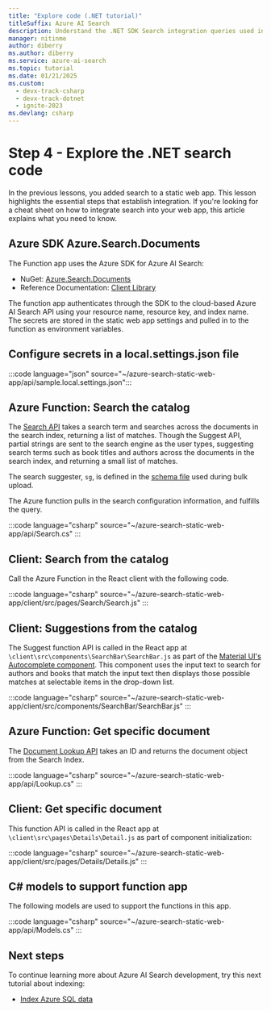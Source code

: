 ```yaml
---
title: "Explore code (.NET tutorial)"
titleSuffix: Azure AI Search
description: Understand the .NET SDK Search integration queries used in the Search-enabled website with this cheat sheet.
manager: nitinme
author: diberry
ms.author: diberry
ms.service: azure-ai-search
ms.topic: tutorial
ms.date: 01/21/2025
ms.custom:
  - devx-track-csharp
  - devx-track-dotnet
  - ignite-2023
ms.devlang: csharp
---
```


# Step 4 - Explore the .NET search code

In the previous lessons, you added search to a static web app. This lesson highlights the essential steps that establish integration. If you're looking for a cheat sheet on how to integrate search into your web app, this article explains what you need to know.

## Azure SDK Azure.Search.Documents

The Function app uses the Azure SDK for Azure AI Search:

* NuGet: [Azure.Search.Documents](https://www.nuget.org/packages/Azure.Search.Documents/)
* Reference Documentation: [Client Library](/dotnet/api/overview/azure/search)

The function app authenticates through the SDK to the cloud-based Azure AI Search API using your resource name, resource key, and index name. The secrets are stored in the static web app settings and pulled in to the function as environment variables. 

## Configure secrets in a local.settings.json file

:::code language="json" source="~/azure-search-static-web-app/api/sample.local.settings.json":::

## Azure Function: Search the catalog

The [Search API](https://github.com/Azure-Samples/azure-search-static-web-app/blob/main/api/Search.cs) takes a search term and searches across the documents in the search index, returning a list of matches. Though the Suggest API, partial strings are sent to the search engine as the user types, suggesting search terms such as book titles and authors across the documents in the search index, and returning a small list of matches. 

The search suggester, `sg`, is defined in the [schema file](https://github.com/Azure-Samples/azure-search-static-web-app/blob/main/bulk-insert/BookSearchIndex.cs) used during bulk upload.

The Azure function pulls in the search configuration information, and fulfills the query.

:::code language="csharp" source="~/azure-search-static-web-app/api/Search.cs" :::

## Client: Search from the catalog

Call the Azure Function in the React client with the following code. 

:::code language="csharp" source="~/azure-search-static-web-app/client/src/pages/Search/Search.js" :::

## Client: Suggestions from the catalog

The Suggest function API is called in the React app at `\client\src\components\SearchBar\SearchBar.js` as part of the [Material UI's Autocomplete component](https://mui.com/material-ui/react-autocomplete/). This component uses the input text to search for authors and books that match the input text then displays those possible matches at selectable items in the drop-down list. 

:::code language="csharp" source="~/azure-search-static-web-app/client/src/components/SearchBar/SearchBar.js" :::

## Azure Function: Get specific document 

The [Document Lookup API](https://github.com/Azure-Samples/azure-search-static-web-app/blob/main/api/Lookup.cs) takes an ID and returns the document object from the Search Index. 

:::code language="csharp" source="~/azure-search-static-web-app/api/Lookup.cs"  :::

## Client: Get specific document 

This function API is called in the React app at `\client\src\pages\Details\Detail.js` as part of component initialization:

:::code language="csharp" source="~/azure-search-static-web-app/client/src/pages/Details/Details.js"  :::

## C# models to support function app

The following models are used to support the functions in this app.

:::code language="csharp" source="~/azure-search-static-web-app/api/Models.cs" :::

## Next steps

To continue learning more about Azure AI Search development, try this next tutorial about indexing:

* [Index Azure SQL data](search-indexer-tutorial.md)
